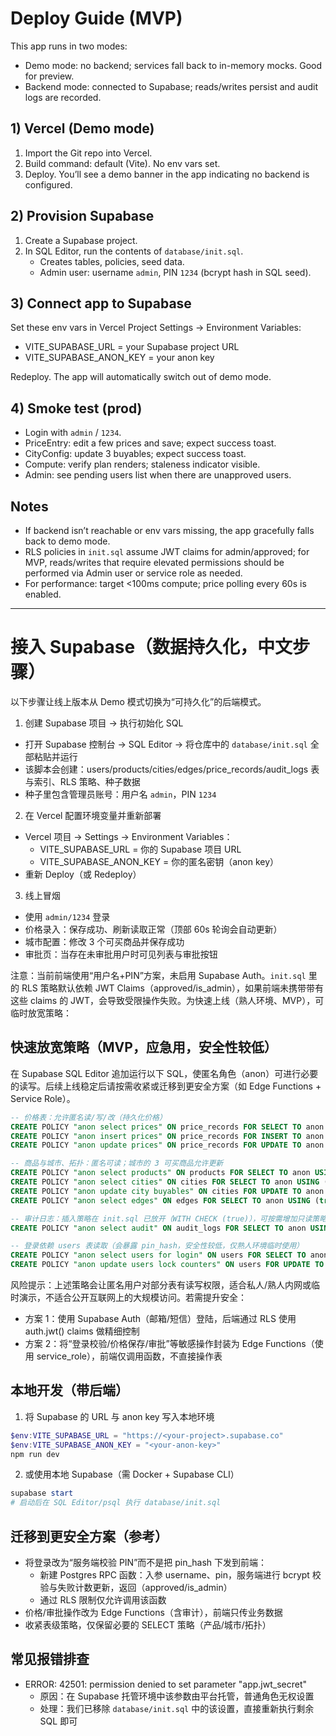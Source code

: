 # Deploy Guide (MVP)

This app runs in two modes:
- Demo mode: no backend; services fall back to in-memory mocks. Good for preview.
- Backend mode: connected to Supabase; reads/writes persist and audit logs are recorded.

## 1) Vercel (Demo mode)
1. Import the Git repo into Vercel.
2. Build command: default (Vite). No env vars set.
3. Deploy. You’ll see a demo banner in the app indicating no backend is configured.

## 2) Provision Supabase
1. Create a Supabase project.
2. In SQL Editor, run the contents of `database/init.sql`.
   - Creates tables, policies, seed data.
   - Admin user: username `admin`, PIN `1234` (bcrypt hash in SQL seed).

## 3) Connect app to Supabase
Set these env vars in Vercel Project Settings → Environment Variables:
- VITE_SUPABASE_URL = your Supabase project URL
- VITE_SUPABASE_ANON_KEY = your anon key

Redeploy. The app will automatically switch out of demo mode.

## 4) Smoke test (prod)
- Login with `admin` / `1234`.
- PriceEntry: edit a few prices and save; expect success toast.
- CityConfig: update 3 buyables; expect success toast.
- Compute: verify plan renders; staleness indicator visible.
- Admin: see pending users list when there are unapproved users.

## Notes
- If backend isn’t reachable or env vars missing, the app gracefully falls back to demo mode.
- RLS policies in `init.sql` assume JWT claims for admin/approved; for MVP, reads/writes that require elevated permissions should be performed via Admin user or service role as needed.
- For performance: target <100ms compute; price polling every 60s is enabled.

---

# 接入 Supabase（数据持久化，中文步骤）

以下步骤让线上版本从 Demo 模式切换为“可持久化”的后端模式。

1) 创建 Supabase 项目 → 执行初始化 SQL
- 打开 Supabase 控制台 → SQL Editor → 将仓库中的 `database/init.sql` 全部粘贴并运行
- 该脚本会创建：users/products/cities/edges/price_records/audit_logs 表与索引、RLS 策略、种子数据
- 种子里包含管理员账号：用户名 `admin`，PIN `1234`

2) 在 Vercel 配置环境变量并重新部署
- Vercel 项目 → Settings → Environment Variables：
   - VITE_SUPABASE_URL = 你的 Supabase 项目 URL
   - VITE_SUPABASE_ANON_KEY = 你的匿名密钥（anon key）
- 重新 Deploy（或 Redeploy）

3) 线上冒烟
- 使用 `admin/1234` 登录
- 价格录入：保存成功、刷新读取正常（顶部 60s 轮询会自动更新）
- 城市配置：修改 3 个可买商品并保存成功
- 审批页：当存在未审批用户时可见列表与审批按钮

注意：当前前端使用“用户名+PIN”方案，未启用 Supabase Auth。`init.sql` 里的 RLS 策略默认依赖 JWT Claims（approved/is_admin），如果前端未携带带有这些 claims 的 JWT，会导致受限操作失败。为快速上线（熟人环境、MVP），可临时放宽策略：

## 快速放宽策略（MVP，应急用，安全性较低）

在 Supabase SQL Editor 追加运行以下 SQL，使匿名角色（anon）可进行必要的读写。后续上线稳定后请按需收紧或迁移到更安全方案（如 Edge Functions + Service Role）。

```sql
-- 价格表：允许匿名读/写/改（持久化价格）
CREATE POLICY "anon select prices" ON price_records FOR SELECT TO anon USING (true);
CREATE POLICY "anon insert prices" ON price_records FOR INSERT TO anon WITH CHECK (true);
CREATE POLICY "anon update prices" ON price_records FOR UPDATE TO anon USING (true);

-- 商品与城市、拓扑：匿名可读；城市的 3 可买商品允许更新
CREATE POLICY "anon select products" ON products FOR SELECT TO anon USING (true);
CREATE POLICY "anon select cities" ON cities FOR SELECT TO anon USING (true);
CREATE POLICY "anon update city buyables" ON cities FOR UPDATE TO anon USING (true);
CREATE POLICY "anon select edges" ON edges FOR SELECT TO anon USING (true);

-- 审计日志：插入策略在 init.sql 已放开（WITH CHECK (true)），可按需增加只读策略
CREATE POLICY "anon select audit" ON audit_logs FOR SELECT TO anon USING (true);

-- 登录依赖 users 表读取（会暴露 pin_hash，安全性较低，仅熟人环境临时使用）
CREATE POLICY "anon select users for login" ON users FOR SELECT TO anon USING (true);
CREATE POLICY "anon update users lock counters" ON users FOR UPDATE TO anon USING (true);
```

风险提示：上述策略会让匿名用户对部分表有读写权限，适合私人/熟人内网或临时演示，不适合公开互联网上的大规模访问。若需提升安全：
- 方案 1：使用 Supabase Auth（邮箱/短信）登陆，后端通过 RLS 使用 auth.jwt() claims 做精细控制
- 方案 2：将“登录校验/价格保存/审批”等敏感操作封装为 Edge Functions（使用 service_role），前端仅调用函数，不直接操作表

## 本地开发（带后端）

1) 将 Supabase 的 URL 与 anon key 写入本地环境
```powershell
$env:VITE_SUPABASE_URL = "https://<your-project>.supabase.co"
$env:VITE_SUPABASE_ANON_KEY = "<your-anon-key>"
npm run dev
```

2) 或使用本地 Supabase（需 Docker + Supabase CLI）
```powershell
supabase start
# 启动后在 SQL Editor/psql 执行 database/init.sql
```

## 迁移到更安全方案（参考）

- 将登录改为“服务端校验 PIN”而不是把 pin_hash 下发到前端：
   - 新建 Postgres RPC 函数：入参 username、pin，服务端进行 bcrypt 校验与失败计数更新，返回（approved/is_admin）
   - 通过 RLS 限制仅允许调用该函数
- 价格/审批操作改为 Edge Functions（含审计），前端只传业务数据
- 收紧表级策略，仅保留必要的 SELECT 策略（产品/城市/拓扑）

## 常见报错排查

- ERROR: 42501: permission denied to set parameter "app.jwt_secret"
   - 原因：在 Supabase 托管环境中该参数由平台托管，普通角色无权设置
   - 处理：我们已移除 `database/init.sql` 中的该设置，直接重新执行剩余 SQL 即可
